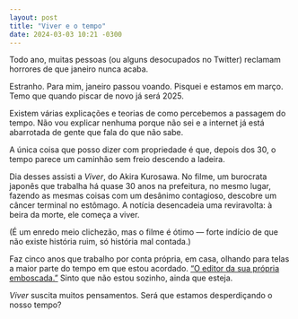 ```yaml
---
layout: post
title: "Viver e o tempo"
date: 2024-03-03 10:21 -0300
---
```

Todo ano, muitas pessoas (ou alguns desocupados no Twitter) reclamam horrores de que janeiro nunca acaba.

Estranho. Para mim, janeiro passou voando. Pisquei e estamos em março. Temo que quando piscar de novo já será 2025.

Existem várias explicações e teorias de como percebemos a passagem do tempo. Não vou explicar nenhuma porque não sei e a internet já está abarrotada de gente que fala do que não sabe.

A única coisa que posso dizer com propriedade é que, depois dos 30, o tempo parece um caminhão sem freio descendo a ladeira.

Dia desses assisti a *Viver*, do Akira Kurosawa. No filme, um burocrata japonês que trabalha há quase 30 anos na prefeitura, no mesmo lugar, fazendo as mesmas coisas com um desânimo contagioso, descobre um câncer terminal no estômago. A notícia desencadeia uma reviravolta: à beira da morte, ele começa a viver.

(É um enredo meio clichezão, mas o filme é ótimo — forte indício de que não existe história ruim, só história mal contada.)

Faz cinco anos que trabalho por conta própria, em casa, olhando para telas a maior parte do tempo em que estou acordado. [“O editor da sua própria emboscada.”](https://www.theguardian.com/books/picture/2024/feb/24/tom-gauld-on-the-author-of-his-own-misfortune-cartoon) Sinto que não estou sozinho, ainda que esteja.

*Viver* suscita muitos pensamentos. Será que estamos desperdiçando o nosso tempo?